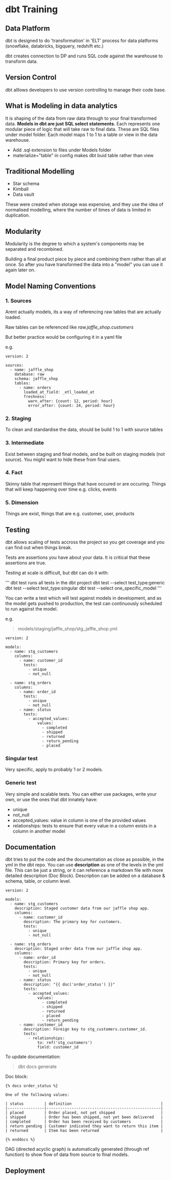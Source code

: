 # dbt Training

## Data Platform

dbt is designed to do 'transformation' in 'ELT' process for data platforms (snowflake, databricks, bigquery, redshift etc.)

dbt creates connection to DP and runs SQL code against the warehouse to transform data.

## Version Control

dbt alllows developers to use version controlling to manage their code base.

## What is Modeling in data analytics

It is shaping of the data from raw data through to your final transformed data. **Models in dbt are just SQL select statements.** Each represents one modular piece of logic that will take raw to final data. These are SQL files under model folder. Each model maps 1 to 1 to a table or view in the data warehouse.

- Add .sql extension to files under Models folder
- materialize="table" in config makes dbt buid table rather than view

## Traditional Modelling

- Star schema
- Kimball
- Data vault

These were created when storage was expensive, and they use the idea of normalised modelling, where the number of times of data is limited in duplication. 


## Modularity

Modularity is the degree to which a system's components may be separated and recombined.

Building a final product piece by piece and combining them rather than all at once. So after you have transformed the data into a "model" you can use it again later on.
 
## Model Naming Conventions

### 1. Sources

Arent actually models, its a way of referencing raw tables that are actually loaded. 

Raw tables can be referenced like *raw.jaffle_shop.customers*

But better practice would be configuring it in a yaml file 

e.g.

```
version: 2

sources:
  - name: jaffle_shop
    database: raw
    schema: jaffle_shop
    tables:
      - name: orders
        loaded_at_field: _etl_loaded_at
        freshness:
          warn_after: {count: 12, period: hour}
          error_after: {count: 24, period: hour}
```
### 2. Staging

To clean and standardise the data, should be build 1 to 1 with source tables

### 3. Intermediate

Exist between staging and final models, and be built on staging models (not source). You might want to hide these from final users. 

### 4. Fact

Skinny table that represent things that have occured or are occuring. Things that will keep happening over time e.g. clicks, events 

### 5. Dimension

Things are exist, things that are e.g. customer, user, products 

## Testing

dbt allows scaling of tests accross the project so you get coverage and you can find out when things break.

Tests are assertions you have about your data. It is critical that these assertions are true.

Testing at scale is difficult, but dbt can do it with: 

'''
dbt test runs all tests in the dbt project
dbt test --select test_type:generic
dbt test --select test_type:singular
dbt test --select one_specific_model
'''

You can write a test which will test against models in development, and as the model gets pushed to production, the test can continuously scheduled to run against the model. 

e.g.

> models/staging/jaffle_shop/stg_jaffle_shop.yml

```
version: 2

models:
  - name: stg_customers
    columns: 
      - name: customer_id
        tests:
          - unique
          - not_null

  - name: stg_orders
    columns:
      - name: order_id
        tests:
          - unique
          - not_null
      - name: status
        tests:
          - accepted_values:
              values:
                - completed
                - shipped
                - returned
                - return_pending
                - placed
```

### Singular test

Very specific, apply to probably 1 or 2 models. 

### Generic test

Very simple and scalable tests. You can either use packages, write your own, or use the ones that dbt innately have:

- unique
- not_null
- accepted_values: value in column is one of the provided values
- relationships: tests to ensure that every value in a column exists in a column in another model


## Documentation

dbt tries to put the code and the documentation as close as possible, in the yml in the dbt repo. You can use **description** as one of the levels in the yml file. This can be just a string, or it can reference a markdown file with more detailed description (Doc Block). Description can be added on a database & schema, table, or column level.

```
version: 2

models:
  - name: stg_customers
    description: Staged customer data from our jaffle shop app.
    columns: 
      - name: customer_id
        description: The primary key for customers.
        tests:
          - unique
          - not_null

  - name: stg_orders
    description: Staged order data from our jaffle shop app.
    columns: 
      - name: order_id
        description: Primary key for orders.
        tests:
          - unique
          - not_null
      - name: status
        description: "{{ doc('order_status') }}"
        tests:
          - accepted_values:
              values:
                - completed
                - shipped
                - returned
                - placed
                - return_pending
      - name: customer_id
        description: Foreign key to stg_customers.customer_id.
        tests:
          - relationships:
              to: ref('stg_customers')
              field: customer_id
```

To update documentation:

> dbt docs generate

Doc block:

```
{% docs order_status %}
	
One of the following values: 

| status         | definition                                       |
|----------------|--------------------------------------------------|
| placed         | Order placed, not yet shipped                    |
| shipped        | Order has been shipped, not yet been delivered   |
| completed      | Order has been received by customers             |
| return pending | Customer indicated they want to return this item |
| returned       | Item has been returned                           |

{% enddocs %}
```

DAG (directed acyclic graph) is automatically generated (through ref function) to show flow of data from source to final models.

## Deployment
